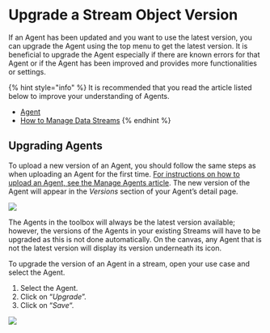 # Upgrade a Stream Object Version

If an Agent has been updated and you want to use the latest version, you can upgrade the Agent using the top menu to get the latest version. It is beneficial to upgrade the Agent especially if there are known errors for that Agent or if the Agent has been improved and provides more functionalities or settings.

{% hint style="info" %}
It is recommended that you read the article listed below to improve your understanding of Agents.

* [Agent](../../concepts/agent/)
* [How to Manage Data Streams](manage-data-streams.md)
{% endhint %}

## **Upgrading Agents**

To upload a new version of an Agent, you should follow the same steps as when uploading an Agent for the first time. [For instructions on how to upload an Agent, see the Manage Agents article](../agents/manage-agents.md). The new version of the Agent will appear in the _Versions_ section of your Agent’s detail page.

![](../../.gitbook/assets/Agents\_8.png)

The Agents in the toolbox will always be the latest version available; however, the versions of the Agents in your existing Streams will have to be upgraded as this is not done automatically. On the canvas, any Agent that is not the latest version will display its version underneath its icon.

To upgrade the version of an Agent in a stream, open your use case and select the Agent.&#x20;

1. Select the Agent.
2. Click on “_Upgrade_”.
3. Click on “_Save_“.

![](../../.gitbook/assets/AG\_!.png)
